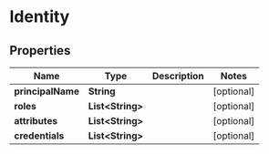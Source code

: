 

# Identity


## Properties

| Name | Type | Description | Notes |
|------------ | ------------- | ------------- | -------------|
|**principalName** | **String** |  |  [optional] |
|**roles** | **List&lt;String&gt;** |  |  [optional] |
|**attributes** | **List&lt;String&gt;** |  |  [optional] |
|**credentials** | **List&lt;String&gt;** |  |  [optional] |



